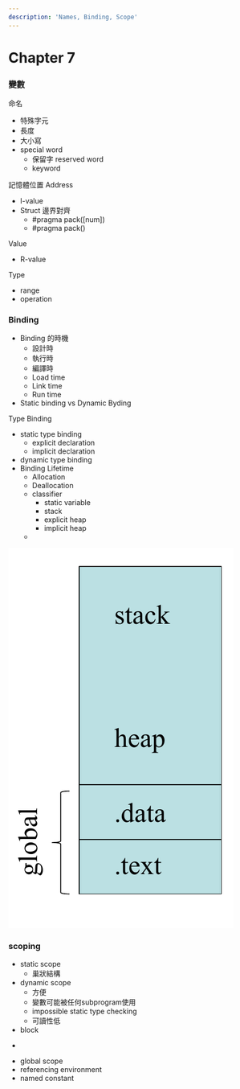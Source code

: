 ```yaml
---
description: 'Names, Binding, Scope'
---
```


# Chapter 7

### 變數

命名

* 特殊字元
* 長度
* 大小寫
* special word
  * 保留字 reserved word
  * keyword

記憶體位置 Address

* l-value
* Struct 邊界對齊
  * \#pragma pack\(\[num\]\)
  * \#pragma pack\(\)

Value

* R-value

Type

* range
* operation

### Binding

* Binding 的時機
  * 設計時
  * 執行時
  * 編譯時
  * Load time
  * Link time
  * Run time
* Static binding vs Dynamic Byding

Type Binding

* static type binding
  * explicit declaration
  * implicit declaration
* dynamic type binding
* Binding Lifetime
  * Allocation
  * Deallocation
  * classifier
    * static variable
    * stack
    * explicit heap
    * implicit heap
  * 

![](.gitbook/assets/image.png)

### scoping

* static scope
  * 巢狀結構
* dynamic scope
  * 方便
  * 變數可能被任何subprogram使用
  * impossible static type checking
  * 可讀性低
* block

-

* global scope
* referencing environment
* named constant

































